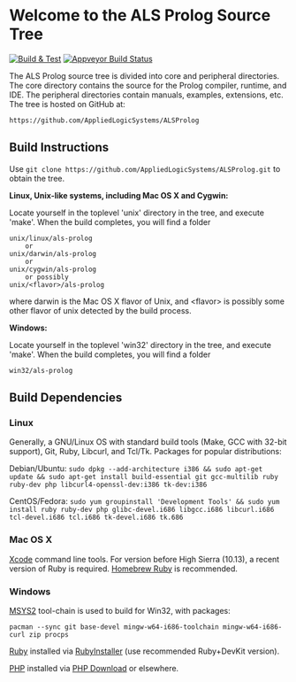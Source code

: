 Welcome to the ALS Prolog Source Tree
=====================================

[![Build & Test](https://github.com/AppliedLogicSystems/ALSProlog/actions/workflows/ci.yml/badge.svg)](https://github.com/AppliedLogicSystems/ALSProlog/actions/workflows/ci.yml)
[![Appveyor Build Status](https://ci.appveyor.com/api/projects/status/786esihnss6ksk7k/branch/master?svg=true)](https://ci.appveyor.com/project/AppliedLogicSystems/alsprolog/branch/master)

The ALS Prolog source tree is divided into core and peripheral
directories.  The core directory contains the source for the Prolog
compiler, runtime, and IDE. The peripheral directories contain manuals, examples, extensions, etc. The tree is hosted on GitHub at:

	https://github.com/AppliedLogicSystems/ALSProlog

Build Instructions
------------------

Use `git clone https://github.com/AppliedLogicSystems/ALSProlog.git` to obtain the tree.

**Linux, Unix-like systems, including Mac OS X and Cygwin:**

Locate yourself in the toplevel 'unix' directory in the tree, and execute 'make'.  When the build completes, you will find a folder  

	unix/linux/als-prolog	
		or 	
	unix/darwin/als-prolog
		or 	
	unix/cygwin/als-prolog
		or possibly
	unix/<flavor>/als-prolog
where darwin is the Mac OS X flavor of Unix, and &lt;flavor&gt; is possibly some other flavor of unix detected by the build process.

**Windows:**

Locate yourself in the toplevel 'win32' directory in the tree, and execute 'make'.  When the build completes, you will find a folder  

	win32/als-prolog	

Build Dependencies
------------------

### Linux

Generally, a GNU/Linux OS with standard build tools (Make, GCC with 32-bit support), Git, Ruby, Libcurl, and Tcl/Tk. Packages for popular distributions:

Debian/Ubuntu: `sudo dpkg --add-architecture i386 && sudo apt-get update && sudo apt-get install build-essential git gcc-multilib ruby ruby-dev php libcurl4-openssl-dev:i386 tk-dev:i386`

CentOS/Fedora: `sudo yum groupinstall 'Development Tools' && sudo yum install ruby ruby-dev php glibc-devel.i686 libgcc.i686 libcurl.i686 tcl-devel.i686 tcl.i686 tk-devel.i686 tk.686`

### Mac OS X

[Xcode](https://developer.apple.com/xcode/) command line tools. For version before High Sierra (10.13), a recent version of Ruby is required. [Homebrew Ruby](https://jekyllrb.com/docs/installation/macos/#homebrew) is recommended.

### Windows

[MSYS2](https://www.msys2.org) tool-chain is used to build for Win32, with packages:

    pacman --sync git base-devel mingw-w64-i686-toolchain mingw-w64-i686-curl zip procps

[Ruby](https://www.ruby-lang.org/en/) installed via [RubyInstaller](https://rubyinstaller.org) (use recommended Ruby+DevKit version).

[PHP](https://www.php.net) installed via [PHP Download](https://windows.php.net/download/) or elsewhere.
